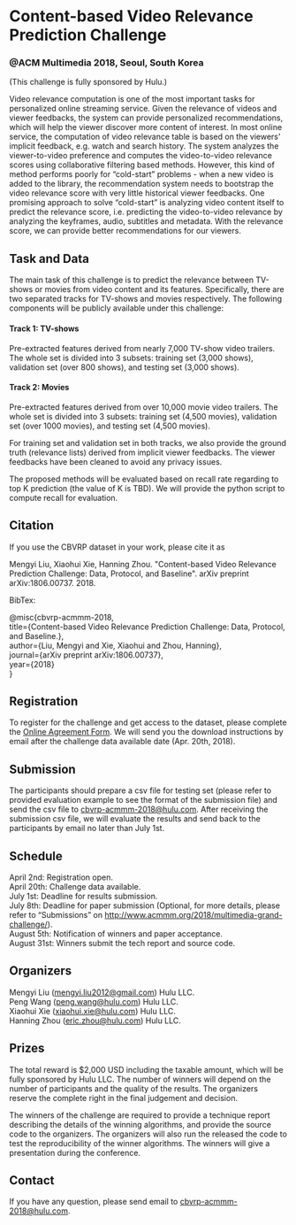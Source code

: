 # Content-based Video Relevance Prediction Challenge
### @ACM Multimedia 2018, Seoul, South Korea

(This challenge is fully sponsored by Hulu.)

Video relevance computation is one of the most important tasks for personalized online streaming service. Given the relevance of videos and viewer feedbacks, the system can provide personalized recommendations, which will help the viewer discover more content of interest. In most online service, the computation of video relevance table is based on the viewers' implicit feedback, e.g. watch and search history. The system analyzes the viewer-to-video preference and computes the video-to-video relevance scores using collaborative filtering based methods. However, this kind of method performs poorly for “cold-start” problems - when a new video is added to the library, the recommendation system needs to bootstrap the video relevance score with very little historical viewer feedbacks. One promising approach to solve “cold-start” is analyzing video content itself to predict the relevance score, i.e. predicting the video-to-video relevance by analyzing the keyframes, audio, subtitles and metadata. With the relevance score, we can provide better recommendations for our viewers.

## Task and Data

The main task of this challenge is to predict the relevance between TV-shows or movies from video content and its features. Specifically, there are two separated tracks for TV-shows and movies respectively. The following components will be publicly available under this challenge:

#### Track 1: TV-shows

Pre-extracted features derived from nearly 7,000 TV-show video trailers. The whole set is divided into 3 subsets: training set (3,000 shows), validation set (over 800 shows), and testing set (3,000 shows).

#### Track 2: Movies

Pre-extracted features derived from over 10,000 movie video trailers. The whole set is divided into 3 subsets: training set (4,500 movies), validation set (over 1000 movies), and testing set (4,500 movies).

For training set and validation set in both tracks, we also provide the ground truth (relevance lists) derived from implicit viewer feedbacks. The viewer feedbacks have been cleaned to avoid any privacy issues.
 
The proposed methods will be evaluated based on recall rate regarding to top K prediction (the value of K is TBD). We will provide the python script to compute recall for evaluation.

## Citation

If you use the CBVRP dataset in your work, please cite it as
 
Mengyi Liu, Xiaohui Xie, Hanning Zhou. "Content-based Video Relevance Prediction Challenge: Data, Protocol, and Baseline". arXiv preprint arXiv:1806.00737. 2018.
 
BibTex:
 
@misc{cbvrp-acmmm-2018,   
  title={Content-based Video Relevance Prediction Challenge: Data, Protocol, and Baseline.},   
  author={Liu, Mengyi and Xie, Xiaohui and Zhou, Hanning},   
  journal={arXiv preprint arXiv:1806.00737},   
  year={2018}   
}

## Registration

To register for the challenge and get access to the dataset, please complete the [Online Agreement Form](https://freeonlinesurveys.com/s/lDBaYlvA). We will send you the download instructions by email after the challenge data available date (Apr. 20th, 2018).

## Submission

The participants should prepare a csv file for testing set (please refer to provided evaluation example to see the format of the submission file) and send the csv file to cbvrp-acmmm-2018@hulu.com. After receiving the submission csv file, we will evaluate the results and send back to the participants by email no later than July 1st.

## Schedule

April 2nd: Registration open.   
April 20th: Challenge data available.   
July 1st: Deadline for results submission.   
July 8th: Deadline for paper submission (Optional, for more details, please refer to “Submissions” on http://www.acmmm.org/2018/multimedia-grand-challenge/).   
August 5th: Notification of winners and paper acceptance.   
August 31st: Winners submit the tech report and source code.

## Organizers

Mengyi Liu (mengyi.liu2012@gmail.com) Hulu LLC.    
Peng Wang (peng.wang@hulu.com) Hulu LLC.   
Xiaohui Xie (xiaohui.xie@hulu.com) Hulu LLC.   
Hanning Zhou (eric.zhou@hulu.com) Hulu LLC.   

## Prizes

The total reward is $2,000 USD including the taxable amount, which will be fully sponsored by Hulu LLC. The number of winners will depend on the number of participants and the quality of the results. The organizers reserve the complete right in the final judgement and decision.

The winners of the challenge are required to provide a technique report describing the details of the winning algorithms, and provide the source code to the organizers. The organizers will also run the released the code to test the reproducibility of the winner algorithms. The winners will give a presentation during the conference.

## Contact

If you have any question, please send email to cbvrp-acmmm-2018@hulu.com.
